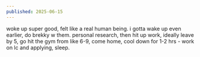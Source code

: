 ```yaml
---
published: 2025-06-15
---
```


woke up super good, felt like a real human being. i gotta wake up even earlier, do brekky w them. personal research, then hit up work, ideally leave by 5, go hit the gym from like 6-9, come home, cool down for 1-2 hrs - work on lc and applying, sleep.